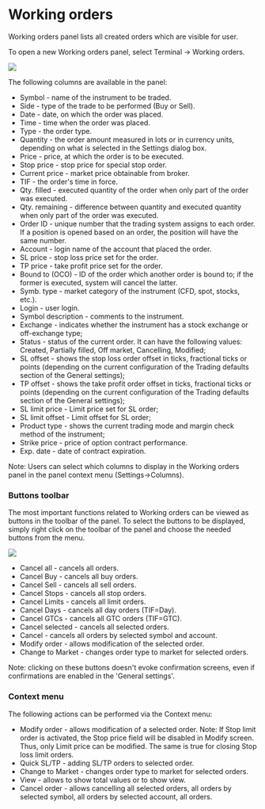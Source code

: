 # Working orders

Working orders panel lists all created orders which are visible for user.

To open a new Working orders panel, select Terminal -&gt; Working orders.

![](../../../.gitbook/assets/92.png)

The following columns are available in the panel:

* Symbol - name of the instrument to be traded.
* Side - type of the trade to be performed \(Buy or Sell\).
* Date - date, on which the order was placed.
* Time - time when the order was placed.
* Type - the order type.
* Quantity - the order amount measured in lots or in currency units, depending on what is selected in the Settings dialog box.
* Price - price, at which the order is to be executed.
* Stop price - stop price for special stop order.
* Current price - market price obtainable from broker.
* TIF - the order's time in force.
* Qty. filled - executed quantity of the order when only part of the order was executed.
* Qty. remaining - difference between quantity and executed quantity when only part of the order was executed.
* Order ID - unique number that the trading system assigns to each order. If a position is opened based on an order, the position will have the same number.
* Account - login name of the account that placed the order.
* SL price - stop loss price set for the order.
* TP price - take profit price set for the order.
* Bound to \(OCO\) - ID of the order which another order is bound to; if the former is executed, system will cancel the latter.
* Symb. type - market category of the instrument \(CFD, spot, stocks, etc.\).
* Login - user login.
* Symbol description - comments to the instrument.
* Exchange - indicates whether the instrument has a stock exchange or off-exchange type;
* Status - status of the current order. It can have the following values: Created, Partially filled, Off market, Cancelling, Modified;
* SL offset - shows the stop loss order offset in ticks, fractional ticks or points \(depending on the current configuration of the Trading defaults section of the General settings\);
* TP offset - shows the take profit order offset in ticks, fractional ticks or points \(depending on the current configuration of the Trading defaults section of the General settings\);
* SL limit price - Limit price set for SL order;
* SL limit offset - Limit offset for SL order;
* Product type - shows the current trading mode and margin check method of the instrument;
* Strike price - price of option contract performance.
* Exp. date - date of contract expiration.

Note: Users can select which columns to display in the Working orders panel in the panel context menu \(Settings-&gt;Columns\).

### **Buttons toolbar**

The most important functions related to Working orders can be viewed as buttons in the toolbar of the panel. To select the buttons to be displayed, simply right click on the toolbar of the panel and choose the needed buttons from the menu.

![](../../../.gitbook/assets/93.png)

* Cancel all - cancels all orders.
* Cancel Buy - cancels all buy orders.
* Cancel Sell - cancels all sell orders.
* Cancel Stops - cancels all stop orders.
* Cancel Limits - cancels all limit orders.
* Cancel Days - cancels all day orders \(TIF=Day\).
* Cancel GTCs - cancels all GTC orders \(TIF=GTC\).
* Cancel selected - cancels all selected orders.
* Cancel - cancels all orders by selected symbol and account.
* Modify order - allows modification of the selected order.
* Change to Market - changes order type to market for selected orders.

Note: clicking on these buttons doesn't evoke confirmation screens, even if confirmations are enabled in the 'General settings'.

### **Context menu**

The following actions can be performed via the Context menu:

* Modify order - allows modification of a selected order. Note: If Stop limit order is activated, the Stop price field will be disabled in Modify screen. Thus, only Limit price can be modified. The same is true for closing Stop loss limit orders.
* Quick SL/TP - adding SL/TP orders to selected order.
* Change to Market - changes order type to market for selected orders.
* View - allows to show total values or to show view.
* Cancel order - allows cancelling all selected orders, all orders by selected symbol, all orders by selected account, all orders.



